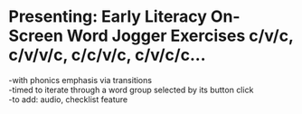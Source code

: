 # Presenting: Early Literacy On-Screen Word Jogger Exercises c/v/c, c/v/v/c, c/c/v/c, c/v/c/c...   


-with phonics emphasis via transitions\
-timed to iterate through a word group selected by its button click\
-to add: audio, checklist feature


